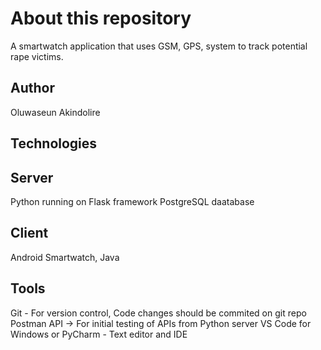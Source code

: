 # About this repository
A smartwatch application that uses GSM, GPS, system to track potential rape victims.

## Author
Oluwaseun Akindolire

## Technologies

## Server
Python running on Flask framework
PostgreSQL daatabase

## Client
Android Smartwatch, Java

## Tools
Git - For version control, Code changes should be commited on git repo
Postman API -> For initial testing of APIs from Python server
VS Code for Windows or PyCharm - Text editor and IDE